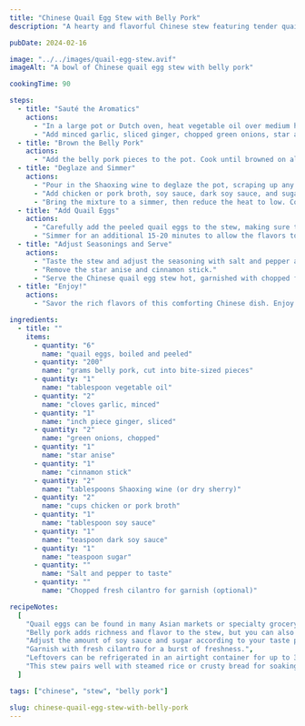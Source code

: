 ```yaml
---
title: "Chinese Quail Egg Stew with Belly Pork"
description: "A hearty and flavorful Chinese stew featuring tender quail eggs and succulent belly pork, simmered in a rich and aromatic broth."

pubDate: 2024-02-16

image: "../../images/quail-egg-stew.avif"
imageAlt: "A bowl of Chinese quail egg stew with belly pork"

cookingTime: 90

steps:
  - title: "Sauté the Aromatics"
    actions:
      - "In a large pot or Dutch oven, heat vegetable oil over medium heat."
      - "Add minced garlic, sliced ginger, chopped green onions, star anise, and cinnamon stick. Sauté until fragrant, about 2 minutes."
  - title: "Brown the Belly Pork"
    actions:
      - "Add the belly pork pieces to the pot. Cook until browned on all sides, about 5-7 minutes."
  - title: "Deglaze and Simmer"
    actions:
      - "Pour in the Shaoxing wine to deglaze the pot, scraping up any browned bits from the bottom."
      - "Add chicken or pork broth, soy sauce, dark soy sauce, and sugar. Stir to combine."
      - "Bring the mixture to a simmer, then reduce the heat to low. Cover and let it simmer gently for about 1 hour, or until the pork is tender."
  - title: "Add Quail Eggs"
    actions:
      - "Carefully add the peeled quail eggs to the stew, making sure they are submerged in the broth."
      - "Simmer for an additional 15-20 minutes to allow the flavors to meld together and the eggs to absorb the broth."
  - title: "Adjust Seasonings and Serve"
    actions:
      - "Taste the stew and adjust the seasoning with salt and pepper as needed."
      - "Remove the star anise and cinnamon stick."
      - "Serve the Chinese quail egg stew hot, garnished with chopped fresh cilantro if desired."
  - title: "Enjoy!"
    actions:
      - "Savor the rich flavors of this comforting Chinese dish. Enjoy it on its own or with steamed rice for a complete meal."

ingredients:
  - title: ""
    items:
      - quantity: "6"
        name: "quail eggs, boiled and peeled"
      - quantity: "200"
        name: "grams belly pork, cut into bite-sized pieces"
      - quantity: "1"
        name: "tablespoon vegetable oil"
      - quantity: "2"
        name: "cloves garlic, minced"
      - quantity: "1"
        name: "inch piece ginger, sliced"
      - quantity: "2"
        name: "green onions, chopped"
      - quantity: "1"
        name: "star anise"
      - quantity: "1"
        name: "cinnamon stick"
      - quantity: "2"
        name: "tablespoons Shaoxing wine (or dry sherry)"
      - quantity: "2"
        name: "cups chicken or pork broth"
      - quantity: "1"
        name: "tablespoon soy sauce"
      - quantity: "1"
        name: "teaspoon dark soy sauce"
      - quantity: "1"
        name: "teaspoon sugar"
      - quantity: ""
        name: "Salt and pepper to taste"
      - quantity: ""
        name: "Chopped fresh cilantro for garnish (optional)"

recipeNotes:
  [
    "Quail eggs can be found in many Asian markets or specialty grocery stores.",
    "Belly pork adds richness and flavor to the stew, but you can also use other cuts of pork like shoulder or loin.",
    "Adjust the amount of soy sauce and sugar according to your taste preferences.",
    "Garnish with fresh cilantro for a burst of freshness.",
    "Leftovers can be refrigerated in an airtight container for up to 3 days.",
    "This stew pairs well with steamed rice or crusty bread for soaking up the delicious broth.",
  ]

tags: ["chinese", "stew", "belly pork"]

slug: chinese-quail-egg-stew-with-belly-pork
---
```


